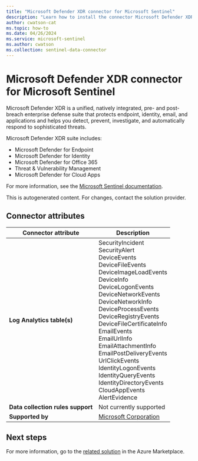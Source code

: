 ```yaml
---
title: "Microsoft Defender XDR connector for Microsoft Sentinel"
description: "Learn how to install the connector Microsoft Defender XDR to connect your data source to Microsoft Sentinel."
author: cwatson-cat
ms.topic: how-to
ms.date: 04/26/2024
ms.service: microsoft-sentinel
ms.author: cwatson
ms.collection: sentinel-data-connector
---
```


# Microsoft Defender XDR connector for Microsoft Sentinel

Microsoft Defender XDR is a unified, natively integrated, pre- and post-breach enterprise defense suite that protects endpoint, identity, email, and applications and helps you detect, prevent, investigate, and automatically respond to sophisticated threats.

Microsoft Defender XDR suite includes: 
- Microsoft Defender for Endpoint
- Microsoft Defender for Identity
- Microsoft Defender for Office 365
- Threat & Vulnerability Management
- Microsoft Defender for Cloud Apps

For more information, see the [Microsoft Sentinel documentation](https://go.microsoft.com/fwlink/p/?linkid=2220004&wt.mc_id=sentinel_dataconnectordocs_content_cnl_csasci).

This is autogenerated content. For changes, contact the solution provider.

## Connector attributes

| Connector attribute | Description |
| --- | --- |
| **Log Analytics table(s)** | SecurityIncident<br/> SecurityAlert<br/> DeviceEvents<br/> DeviceFileEvents<br/> DeviceImageLoadEvents<br/> DeviceInfo<br/> DeviceLogonEvents<br/> DeviceNetworkEvents<br/> DeviceNetworkInfo<br/> DeviceProcessEvents<br/> DeviceRegistryEvents<br/> DeviceFileCertificateInfo<br/> EmailEvents<br/> EmailUrlInfo<br/> EmailAttachmentInfo<br/> EmailPostDeliveryEvents<br/> UrlClickEvents<br/> IdentityLogonEvents<br/> IdentityQueryEvents<br/> IdentityDirectoryEvents<br/> CloudAppEvents<br/> AlertEvidence<br/> |
| **Data collection rules support** | Not currently supported |
| **Supported by** | [Microsoft Corporation](https://support.microsoft.com) |


## Next steps

For more information, go to the [related solution](https://azuremarketplace.microsoft.com/en-us/marketplace/apps/azuresentinel.azure-sentinel-solution-microsoft365defender?tab=Overview) in the Azure Marketplace.
